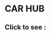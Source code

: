 <h1>CAR HUB</h1>

  <h2> Click to see  :  <a href="https://the-tour-bee.netlify.app/>Live Site</a></h2>
  
<hr>
<h3>This Website is made with react, bootstrap, and some css and Jason, Firebase</h3>


<h2>This website is for car selling l Services</h2>
<br>
<h2>Functionality</h2>
<ul> 
<li>This Site has Firebase Authentication</li>
<li>MongoDB server</li>
<li>Heroku</li>
<li>React based website</li>
<li>React React private route</li>
<li>React Bootstrap</li>
<li>Custom CSS</li>
<li>Javascript function</li>

</ul>
